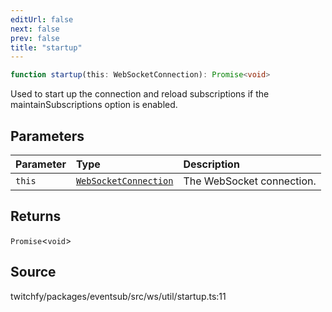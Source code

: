 ```yaml
---
editUrl: false
next: false
prev: false
title: "startup"
---
```


```ts
function startup(this: WebSocketConnection): Promise<void>
```

Used to start up the connection and reload subscriptions if the maintainSubscriptions option is enabled.

## Parameters

| Parameter | Type | Description |
| :------ | :------ | :------ |
| `this` | [`WebSocketConnection`](/api/eventsub/classes/websocketconnection/) | The WebSocket connection. |

## Returns

`Promise`\<`void`\>

## Source

twitchfy/packages/eventsub/src/ws/util/startup.ts:11

